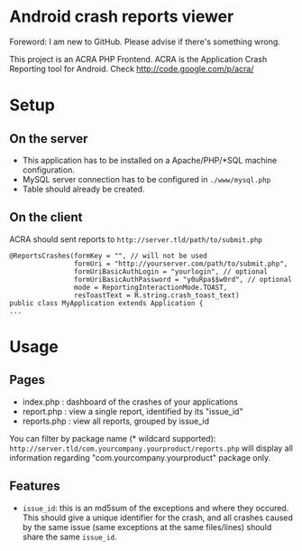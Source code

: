 Android crash reports viewer
============================
Foreword: I am new to GitHub. Please advise if there's something wrong.

This project is an ACRA PHP Frontend. ACRA is the Application Crash Reporting tool for Android. Check <http://code.google.com/p/acra/>

Setup
=====

On the server
-------------

  * This application has to be installed on a Apache/PHP/*SQL machine configuration.
  * MySQL server connection has to be configured in `./www/mysql.php`
  * Table should already be created.

On the client
-------------

ACRA should sent reports to `http://server.tld/path/to/submit.php`

	@ReportsCrashes(formKey = "", // will not be used
					formUri = "http://yourserver.com/path/to/submit.php",
					formUriBasicAuthLogin = "yourlogin", // optional
					formUriBasicAuthPassword = "y0uRpa$$w0rd", // optional
					mode = ReportingInteractionMode.TOAST,
					resToastText = R.string.crash_toast_text)
	public class MyApplication extends Application {
	...


	
Usage
=====

Pages
-----

  * index.php : dashboard of the crashes of your applications
  * report.php : view a single report, identified by its "issue_id"
  * reports.php : view all reports, grouped by issue_id

You can filter by package name (* wildcard supported): `http://server.tld/com.yourcompany.yourproduct/reports.php` will display all information regarding "com.yourcompany.yourproduct" package only.

Features
--------

  * `issue_id`: this is an md5sum of the exceptions and where they occured. This should give a unique identifier for the crash, and all crashes caused by the same issue (same exceptions at the same files/lines) should share the same `issue_id`.

